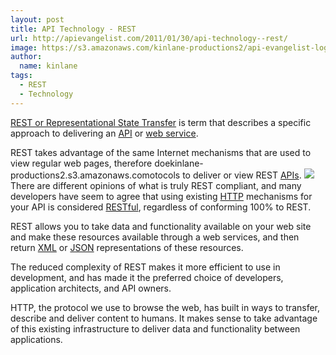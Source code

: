```yaml
---
layout: post
title: API Technology - REST
url: http://apievangelist.com/2011/01/30/api-technology--rest/
image: https://s3.amazonaws.com/kinlane-productions2/api-evangelist-logos/api-evangelist-butterfly-vertical.png
author:
  name: kinlane
tags:
  - REST
  - Technology
---
```

[REST or Representational State Transfer](http://en.wikipedia.org/wiki/Representational_State_Transfer) is term that describes a specific approach to delivering an [API](http://www.apievangelist.com/) or [web service](http://www.apievangelist.com/).

REST takes advantage of the same Internet mechanisms that are used to view regular web pages, therefore doekinlane-productions2.s3.amazonaws.comotocols to deliver or view REST [APIs](http://www.apievangelist.com/). [![](http://kinlane-productions.s3.amazonaws.com/restful_large.png)](http://oreilly.com/catalog/9780596529260) There are different opinions of what is truly REST compliant, and many developers have seem to agree that using existing [HTTP](http://en.wikipedia.org/wiki/Hypertext_Transfer_Protocol "Hypertext Transfer Protocol") mechanisms for your API is considered [RESTful](http://en.wikipedia.org/wiki/Representational_State_Transfer "Representational State Transfer"), regardless of conforming 100% to REST.

REST allows you to take data and functionality available on your web site and make these resources available through a web services, and then return [XML](http://www.apievangelist.com/definition-xml.php) or [JSON](http://www.apievangelist.com/definition-json.php) representations of these resources.

The reduced complexity of REST makes it more efficient to use in development, and has made it the preferred choice of developers, application architects, and API owners.

HTTP, the protocol we use to browse the web, has built in ways to transfer, describe and deliver content to humans. It makes sense to take advantage of this existing infrastructure to deliver data and functionality between applications.